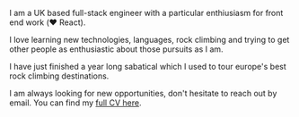 I am a UK based full-stack engineer with a particular enthiusiasm for front end work (❤️ React).

I love learning new technologies, languages, rock climbing and trying to get other people as enthusiastic about those pursuits as I am.

I have just finished a year long sabatical which I used to tour europe's best rock climbing destinations.

I am always looking for new opportunities, don't hesitate to reach out by email. You can find my [full CV here](/cv).


